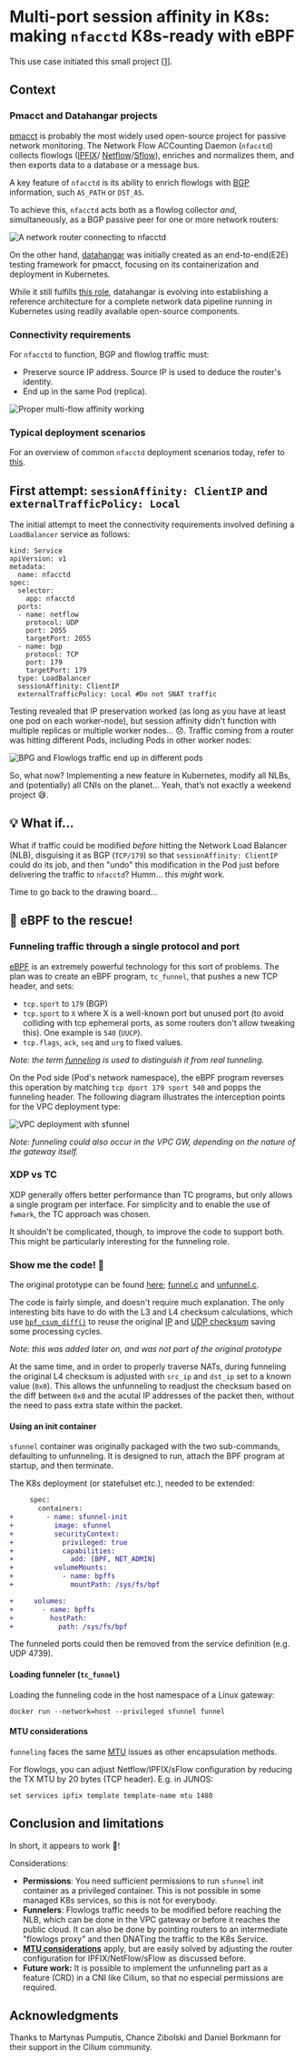 # Multi-port session affinity in K8s: making `nfacctd` K8s-ready with eBPF

This use case initiated this small project [[1](https://cilium.slack.com/archives/C1MATJ5U5/p1723579808788789)].

## Context
### Pmacct and Datahangar projects

[pmacct](https://github.com/pmacct/pmacct) is probably the most widely
used open-source project for passive network monitoring. The Network Flow
ACCounting Daemon (`nfacctd`) collects flowlogs ([IPFIX](https://en.wikipedia.org/wiki/IP_Flow_Information_Export)/
[Netflow](https://en.wikipedia.org/wiki/NetFlow)/[Sflow](https://en.wikipedia.org/wiki/SFlow)),
enriches and normalizes them, and then exports data to a database or a message
bus.

A key feature of `nfacctd` is its ability to enrich flowlogs with [BGP](https://en.wikipedia.org/wiki/Border_Gateway_Protocol)
information, such `AS_PATH` or `DST_AS`.

To achieve this, `nfacctd` acts both as a flowlog collector _and_, simultaneously,
as a BGP passive peer for one or more network routers:

![A network router connecting to nfacctd](images/single_router_nfacctd.svg)

On the other hand, [datahangar](https://github.com/datahangar/) was initially
created as an end-to-end(E2E) testing framework for pmacct, focusing on its
containerization and deployment in Kubernetes.

While it still fulfills [this role](https://github.com/pmacct/pmacct/blob/master/.github/workflows/e2e_dh.yaml),
datahangar is evolving into establishing a reference architecture for a
complete network data pipeline running in Kubernetes using readily available
open-source components.

### Connectivity requirements

For `nfacctd` to function, BGP and flowlog traffic must:

* Preserve source IP address. Source IP is used to deduce the router's identity.
* End up in the same Pod (replica).

![Proper multi-flow affinity working](images/lb_traffic_affinity_ok.svg)

### Typical deployment scenarios

For an overview of common `nfacctd` deployment scenarios today, refer to [this](current-nfacctd-deployments.md).

## First attempt: `sessionAffinity: ClientIP` and `externalTrafficPolicy: Local`

The initial attempt to meet the connectivity requirements involved defining a
`LoadBalancer` service as follows:

```
kind: Service
apiVersion: v1
metadata:
  name: nfacctd
spec:
  selector:
    app: nfacctd
  ports:
  - name: netflow
    protocol: UDP
    port: 2055
    targetPort: 2055
  - name: bgp
    protocol: TCP
    port: 179
    targetPort: 179
  type: LoadBalancer
  sessionAffinity: ClientIP
  externalTrafficPolicy: Local #Do not SNAT traffic
```

Testing revealed that IP preservation worked (as long as you have at least one
pod on each worker-node), but session affinity didn't function with multiple
replicas or multiple worker nodes... :disappointed:. Traffic coming from a router
was hitting different Pods, including Pods in other worker nodes:

![BPG and Flowlogs traffic end up in different pods](images/lb_traffic_no_affinity.svg)

So, what now? Implementing a new feature in Kubernetes, modify all NLBs, and
(potentially) all CNIs on the planet... Yeah, that’s not exactly a weekend
project :sweat_smile:.

## :bulb: What if...

What if traffic could be modified  _before_ hitting the Network Load Balancer (NLB),
disguising it as BGP (`TCP/179`) so that `sessionAffinity: ClientIP` could
do its job, and then "undo" this modification in the Pod just before delivering
the traffic to `nfacctd`? Humm... this _might_ work.

Time to go back to the drawing board...

## :honeybee: eBPF to the rescue!

### Funneling traffic through a single protocol and port

[eBPF](https://ebpf.io) is an extremely powerful technology for this sort of
problems. The plan was to create an eBPF program, `tc_funnel`, that pushes a new
TCP header, and sets:

* `tcp.sport` to `179` (BGP)
* `tcp.sport` to `X` where X is a well-known port but unused port (to avoid
  colliding with tcp ephemeral ports, as some routers don't allow tweaking this).
  One example is `540` (`UUCP`).
* `tcp.flags`, `ack`, `seq` and `urg` to fixed values.

_Note: the term [funneling](../funneling.md) is used to distinguish it from real tunneling._

On the Pod side (Pod's network namespace), the eBPF program reverses this operation
by matching `tcp dport 179 sport 540` and popps the funneling header. The following
diagram illustrates the interception points for the VPC deployment type:

![VPC deployment with sfunnel](images/deployment_ebpf_sfunnel_vpc.svg)

_Note: funneling could also occur in the VPC GW, depending on the nature of the
gateway itself._

### XDP vs TC

XDP generally offers better performance than TC programs, but only allows a single
program per interface. For simplicity and to enable the use of `fwmark`,
the TC approach was chosen.

It shouldn't be complicated, though, to improve the code to support both. This
might be particularly interesting for the funneling role.

### Show me the code! :honeybee:

The original prototype can be found [here](https://github.com/datahangar/sfunnel/tree/984813f57ea3248c8c64192663b3ab4aed84bb46/src);
[funnel.c](https://github.com/datahangar/sfunnel/blob/984813f57ea3248c8c64192663b3ab4aed84bb46/src/funnel.c) and
[unfunnel.c](https://github.com/datahangar/sfunnel/blob/984813f57ea3248c8c64192663b3ab4aed84bb46/src/unfunnel.c).

The code is fairly simple, and doesn't require much explanation. The only
interesting bits have to do with the L3 and L4 checksum calculations, which use [`bpf_csum_diff()`](https://ebpf-docs.dylanreimerink.nl/linux/helper-function/bpf_csum_diff/)
to reuse the original [IP](https://github.com/datahangar/sfunnel/blob/984813f57ea3248c8c64192663b3ab4aed84bb46/src/funnel.c#L38)
and [UDP checksum](https://github.com/datahangar/sfunnel/blob/984813f57ea3248c8c64192663b3ab4aed84bb46/src/funnel.c#L75)
saving some processing cycles.

_Note: this was added later on, and was not part of the original prototype_

At the same time, and in order to properly traverse NATs, during funneling the
original L4 checksum is adjusted with `src_ip` and `dst_ip` set to a known value
(`0x0`). This allows the unfunneling to readjust the checksum based on the diff
between `0x0` and the acutal IP addresses of the packet then, without the need
to pass extra state within the packet.

#### Using an init container

`sfunnel` container was originally packaged with the two sub-commands,
defaulting to unfunneling. It is designed to run, attach the BPF program at
startup, and then terminate.

The K8s deployment (or statefulset etc.), needed to be extended:

```diff
     spec:
       containers:
+        - name: sfunnel-init
+          image: sfunnel
+          securityContext:
+            privileged: true
+            capabilities:
+              add: [BPF, NET_ADMIN]
+          volumeMounts:
+            - name: bpffs
+              mountPath: /sys/fs/bpf

+     volumes:
+       - name: bpffs
+         hostPath:
+           path: /sys/fs/bpf
```

The funneled ports could then be removed from the service definition
(e.g. UDP 4739).

#### Loading funneler (`tc_funnel`)

Loading the funneling code in the host namespace of a Linux gateway:

```shell
docker run --network=host --privileged sfunnel funnel
```

#### MTU considerations

`funneling` faces the same [MTU](../funneling.md#mtu) issues as other encapsulation
methods.

For flowlogs, you can adjust Netflow/IPFIX/sFlow configuration by reducing the
TX MTU by 20 bytes (TCP header). E.g. in JUNOS:

```
set services ipfix template template-name mtu 1480
```

## Conclusion and limitations

In short, it appears to work :tada:!

Considerations:

* **Permissions**: You need sufficient permissions to run `sfunnel` init container
  as a privileged container. This is not possible in some managed K8s services,
  so this is not for everybody.
* **Funnelers**: Flowlogs traffic needs to be modified before reaching
  the NLB, which can be done in the VPC gateway or before it reaches the public
  cloud. It can also be done by pointing routers to an intermediate "flowlogs proxy"
  and then DNATing the traffic to the K8s Service.
* **[MTU considerations](../funneling.md#mtu)** apply, but are easily solved
  by adjusting the router configuration for IPFIX/NetFlow/sFlow as discussed
  before.
* **Future work:** It is possible to implement the unfunneling part as a feature
  (CRD) in a CNI like Cilium, so that no especial permissions are required.

## Acknowledgments

Thanks to Martynas Pumputis, Chance Zibolski and Daniel Borkmann for their
support in the Cilium community.
